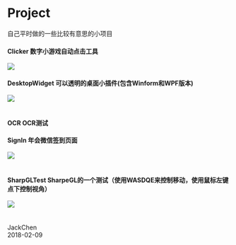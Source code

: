 # Project
自己平时做的一些比较有意思的小项目

#### Clicker 数字小游戏自动点击工具<br><br>![](https://github.com/chen365409389/Project/blob/master/Img/Clicker.png)<br>
#### DesktopWidget 可以透明的桌面小插件(包含Winform和WPF版本)<br><br>![](https://github.com/chen365409389/Project/blob/master/Img/DesktopWidget.png)<br><br>
#### OCR	OCR测试
#### SignIn 年会微信签到页面<br><br>![](https://github.com/chen365409389/Project/blob/master/Img/SignIn.jpg)<br><br>
#### SharpGLTest SharpeGL的一个测试（使用WASDQE来控制移动，使用鼠标左键点下控制视角）<br><br>![](https://github.com/chen365409389/Project/blob/master/Img/SharpeGL.png)<br><br>

JackChen<br>
2018-02-09
